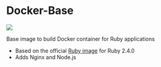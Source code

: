 # Docker-Base

[![](https://images.microbadger.com/badges/image/ledermann/base.svg)](https://microbadger.com/images/ledermann/base)

Base image to build Docker container for Ruby applications

- Based on the official [Ruby image](https://hub.docker.com/_/ruby/) for Ruby 2.4.0
- Adds Nginx and Node.js
